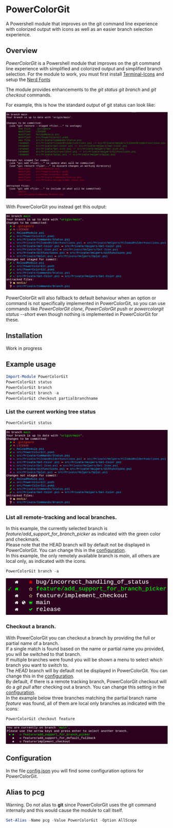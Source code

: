 # PowerColorGit

A Powershell module that improves on the git command line experience with colorized output with icons as well as an easier branch selection experience.

## Overview #

*PowerColorGit* is a Powershell module that improves on the git command line experience with simplified and colorized output and simplified branch selection.
For the module to work, you must first install [Terminal-Icons](https://github.com/devblackops/Terminal-Icons/) and setup the [Nerd Fonts](https://github.com/ryanoasis/nerd-fonts/)

The module provides enhancements to the _git status_ _git branch_ and _git checkout_ commands.

For example, this is how the standard output of git status can look like:

![git status standard output](./media/screens/git_status.png)

With PowerColorGit you instead get this output:

![powercolorgit status output](./media/screens/powercolorgit_status.png)

PowerColorGit will also fallback to default behaviour when an option or command is not specifically implemented in PowerColorGit, so you can use commands like _PowerColorGit clone_, _PowerColorGit push_ or _powercolorgit status --short_ even though nothing is implemented in PowerColorGit for these.

## Installation
Work in progress

## Example usage
```powershell
Import-Module PowerColorGit
PowerColorGit status
PowerColorGit branch
PowerColorGit branch -a
PowerColorGit checkout partialbranchname
```

### List the current working tree status
```powershell
PowerColorGit status
```
![powercolorgit status output](./media/screens/powercolorgit_status.png)

### List all remote-tracking and local branches.
In this example, the currently selected branch is _feature/add_support_for_branch_picker_ as indicated with the green color and checkmark.\
Please note that the HEAD branch will by default not be displayed in PowerColorGit. You can change this in the [configuration](./src/config.json#L4).\
In this example, the only remotely available branch is _main_, all others are local only, as indicated with the icons.
```powershell
PowerColorGit branch -a
```
![powercolorgit branch -a output](./media/screens/powercolorgit_branch_a.png)

### Checkout a branch.
With PowerColorGit you can checkout a branch by providing the full or partial name of a branch.\
If a single match is found based on the name or partial name you provided, you will be switched to that branch.\
If multiple branches were found you will be shown a menu to select which branch you want to switch to.\
The _HEAD_ branch will by default not be displayed in PowerColorGit. You can change this in the [configuration](./src/config.json#L53).\
By default, if there is a remote tracking branch, PowerColorGit checkout will do a _git pull_ after checking out a branch. You can change this setting in the [configuration](./src/config.json#L54).\
In the example below three branches matching the partial branch name _feature_ was found, all of them are local only branches as indicated with the icons:
```powershell
PowerColorGit checkout feature
```
![powercolorgit branch -a output](./media/screens/powercolorgit_checkout_selection.png)


## Configuration
In the file [config.json](./src/config.json) you will find some configuration options for PowerColorGit.

## Alias to pcg
Warning. Do not alias to **git** since PowerColorGit uses the git command internally and this would cause the module to call itself.
```powershell
Set-Alias -Name pcg -Value PowerColorGit -Option AllScope
```
